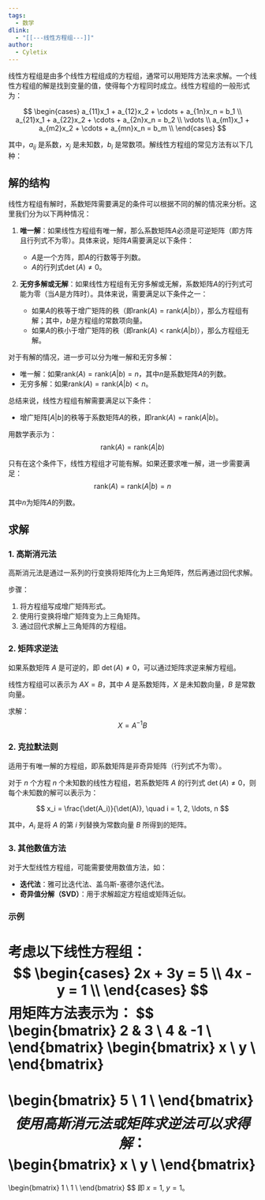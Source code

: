 ```yaml
---
tags:
  - 数学
dlink:
  - "[[---线性方程组---]]"
author:
  - Cyletix
---
```

线性方程组是由多个线性方程组成的方程组，通常可以用矩阵方法来求解。一个线性方程组的解是找到变量的值，使得每个方程同时成立。线性方程组的一般形式为：

$$
\begin{cases}
a_{11}x_1 + a_{12}x_2 + \cdots + a_{1n}x_n = b_1 \\
a_{21}x_1 + a_{22}x_2 + \cdots + a_{2n}x_n = b_2 \\
\vdots \\
a_{m1}x_1 + a_{m2}x_2 + \cdots + a_{mn}x_n = b_m \\
\end{cases}
$$

其中，$a_{ij}$ 是系数，$x_j$ 是未知数，$b_i$ 是常数项。解线性方程组的常见方法有以下几种：


## 解的结构
线性方程组有解时，系数矩阵需要满足的条件可以根据不同的解的情况来分析。这里我们分为以下两种情况：

1. **唯一解**：如果线性方程组有唯一解，那么系数矩阵$A$必须是可逆矩阵（即方阵且行列式不为零）。具体来说，矩阵$A$需要满足以下条件：
    - $A$是一个方阵，即$A$的行数等于列数。
    - $A$的行列式$\det(A) \neq 0$。

2. **无穷多解或无解**：如果线性方程组有无穷多解或无解，系数矩阵$A$的行列式可能为零（当$A$是方阵时）。具体来说，需要满足以下条件之一：
    - 如果$A$的秩等于增广矩阵的秩（即$\text{rank}(A) = \text{rank}(A|b)$），那么方程组有解；其中，$b$是方程组的常数项向量。
    - 如果$A$的秩小于增广矩阵的秩（即$\text{rank}(A) < \text{rank}(A|b)$），那么方程组无解。

对于有解的情况，进一步可以分为唯一解和无穷多解：
   - 唯一解：如果$\text{rank}(A) = \text{rank}(A|b) = n$，其中$n$是系数矩阵$A$的列数。
   - 无穷多解：如果$\text{rank}(A) = \text{rank}(A|b) < n$。

总结来说，线性方程组有解需要满足以下条件：
- 增广矩阵$[A|b]$的秩等于系数矩阵$A$的秩，即$\text{rank}(A) = \text{rank}(A|b)$。

用数学表示为：
$$\text{rank}(A) = \text{rank}(A|b)$$

只有在这个条件下，线性方程组才可能有解。如果还要求唯一解，进一步需要满足：
$$\text{rank}(A) = \text{rank}(A|b) = n$$

其中$n$为矩阵$A$的列数。


## 求解
### 1. 高斯消元法
高斯消元法是通过一系列的行变换将矩阵化为上三角矩阵，然后再通过回代求解。

步骤：
1. 将方程组写成增广矩阵形式。
2. 使用行变换将增广矩阵变为上三角矩阵。
3. 通过回代求解上三角矩阵的方程组。

### 2. 矩阵求逆法

如果系数矩阵 $A$ 是可逆的，即 $\det(A) \neq 0$，可以通过矩阵求逆来解方程组。

线性方程组可以表示为 $AX = B$，其中 $A$ 是系数矩阵，$X$ 是未知数向量，$B$ 是常数向量。

求解：
$$
X = A^{-1}B
$$

### 2. 克拉默法则

适用于有唯一解的方程组，即系数矩阵是非奇异矩阵（行列式不为零）。

对于 $n$ 个方程 $n$ 个未知数的线性方程组，若系数矩阵 $A$ 的行列式 $\det(A) \neq 0$，则每个未知数的解可以表示为：

$$
x_i = \frac{\det(A_i)}{\det(A)}, \quad i = 1, 2, \ldots, n
$$

其中，$A_i$ 是将 $A$ 的第 $i$ 列替换为常数向量 $B$ 所得到的矩阵。

### 3. 其他数值方法

对于大型线性方程组，可能需要使用数值方法，如：
- **迭代法**：雅可比迭代法、盖乌斯-塞德尔迭代法。
- **奇异值分解（SVD）**：用于求解超定方程组或矩阵近似。

### 示例

考虑以下线性方程组：
$$
\begin{cases}
2x + 3y = 5 \\
4x - y = 1 \\
\end{cases}
$$
用矩阵方法表示为：
$$
\begin{bmatrix}
2 & 3 \\
4 & -1 \\
\end{bmatrix}
\begin{bmatrix}
x \\
y \\
\end{bmatrix}
=
\begin{bmatrix}
5 \\
1 \\
\end{bmatrix}
$$
使用高斯消元法或矩阵求逆法可以求得解：
$$
\begin{bmatrix}
x \\
y \\
\end{bmatrix}
=
\begin{bmatrix}
1 \\
1 \\
\end{bmatrix}
$$
即 $x = 1$, $y = 1$。
